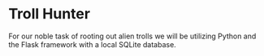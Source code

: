 # Troll Hunter
For our noble task of rooting out alien trolls we will be utilizing Python and
the Flask framework with a local SQLite database.
